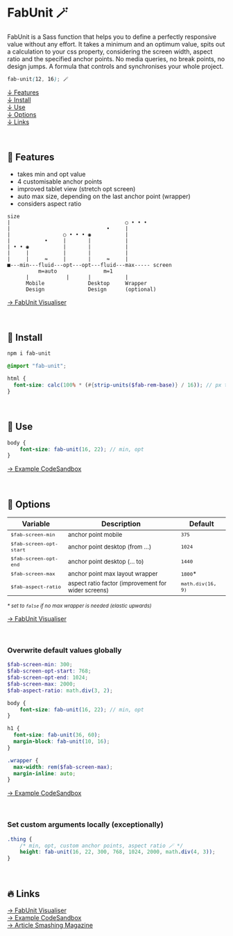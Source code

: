 # FabUnit 🪄

FabUnit is a Sass function that helps you to define a perfectly responsive value without any effort. It takes a minimum and an optimum value, spits out a calculation to your css property, considering the screen width, aspect ratio and the specified anchor points. No media queries, no break points, no design jumps. A formula that controls and synchronises your whole project.

```scss
fab-unit(12, 16); 🪄
```
 

[↓ Features](#-features)   
[↓ Install](#-install)  
[↓ Use](#-use)  
[↓ Options](#-options)  
[↓ Links](#-links)  
 
&nbsp;

## 💚 Features

- takes min and opt value
- 4 customisable anchor points
- improved tablet view (stretch opt screen)
- auto max size, depending on the last anchor point (wrapper)
- considers aspect ratio


```
size
|                                     ○ • • •
|                               •     |
|                 ○ • • • ◉           |
|           •     |       |           |
| • • ◉           |       |           |
|     |           |       |           |
|     |     ≈     |       |     ≈     |
■---min---fluid---opt---opt---fluid---max----- screen
          m=auto               m=1
      |            |      |           |
      Mobile              Desktop     Wrapper
      Design              Design      (optional)
```
[→ FabUnit Visualiser](https://codepen.io/Faboolea/live/yLvGMqZ/ed43660a7931e55b2fb2ec35d18e7f8c) 

&nbsp;

## 📀 Install

```bash
npm i fab-unit
```

```scss
@import "fab-unit";

html {
  font-size: calc(100% * (#{strip-units($fab-rem-base)} / 16)); // px to rem
}
```
  
&nbsp;

## 🚀 Use 


```scss
body {
    font-size: fab-unit(16, 22); // min, opt
}
```
[→ Example CodeSandbox](https://codesandbox.io/s/fabunit-ow8wjr?file=/src/styles.scss)
  
&nbsp;

## 🍬 Options 
| Variable | Description | Default |
| -------- | ----------- | ------- |
| <sub>`$fab-screen-min`</sub> | <sub>anchor point mobile</sub>  | <sub>`375`</sub>
| <sub>`$fab-screen-opt-start`</sub> | <sub>anchor point desktop (from …)</sub> | <sub>`1024`</sub>
| <sub>`$fab-screen-opt-end`</sub> | <sub>anchor point desktop (… to)</sub> | <sub>`1440`</sub>
| <sub>`$fab-screen-max`</sub> | <sub>anchor point max layout wrapper</sub>  | <sub>`1800`*</sub>
| <sub>`$fab-aspect-ratio`</sub> | <sub>aspect ratio factor (improvement for wider screens)</sub> | <sub>`math.div(16, 9)`</sub>

*<sub>\* set to `false` if no max wrapper is needed (elastic upwards)</sub>*

[→ FabUnit Visualiser](https://codepen.io/Faboolea/live/yLvGMqZ/ed43660a7931e55b2fb2ec35d18e7f8c)  

&nbsp;

### Overwrite default values globally
```scss
$fab-screen-min: 300;
$fab-screen-opt-start: 768;
$fab-screen-opt-end: 1024;
$fab-screen-max: 2000;
$fab-aspect-ratio: math.div(3, 2);

body {
    font-size: fab-unit(16, 22); // min, opt
}

h1 {
  font-size: fab-unit(36, 60);
  margin-block: fab-unit(10, 16);
}

.wrapper {
  max-width: rem($fab-screen-max);
  margin-inline: auto;
}
```
[→ Example CodeSandbox](https://codesandbox.io/s/fabunit-ow8wjr?file=/src/styles.scss)
  
&nbsp;

### Set custom arguments locally (exceptionally)

```scss
.thing {
    /* min, opt, custom anchor points, aspect ratio 🪄 */
    height: fab-unit(16, 22, 300, 768, 1024, 2000, math.div(4, 3));
}
```
  
&nbsp;

## 🔥 Links
[→ FabUnit Visualiser](https://codepen.io/Faboolea/live/yLvGMqZ/ed43660a7931e55b2fb2ec35d18e7f8c)  
[→ Example CodeSandbox](https://codesandbox.io/s/fabunit-ow8wjr?file=/src/styles.scss)  
[→ Article Smashing Magazine](https://www.smashingmagazine.com/2022/12/fabunit-smart-way-control-synchronize-typo-space/)